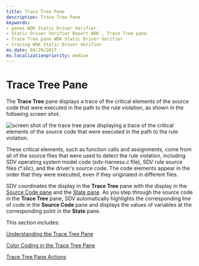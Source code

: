 ```yaml
---
title: Trace Tree Pane
description: Trace Tree Pane
keywords:
- panes WDK Static Driver Verifier
- Static Driver Verifier Report WDK , Trace Tree pane
- Trace Tree pane WDK Static Driver Verifier
- tracing WDK Static Driver Verifier
ms.date: 04/20/2017
ms.localizationpriority: medium
---
```


# Trace Tree Pane


The **Trace Tree** pane displays a trace of the critical elements of the source code that were executed in the path to the rule violation, as shown in the following screen shot.

![screen shot of the trace tree pane displaying a trace of the critical elements of the source code that were executed in the path to the rule violation.](images/sdv-tracetree.png)

These critical elements, such as function calls and assignments, come from all of the source files that were used to detect the rule violation, including SDV operating system model code (sdv-harness.c file), SDV rule source files (\*.slic), and the driver's source code. The code elements appear in the order that they were executed, even if they originated in different files.

SDV coordinates the display in the **Trace Tree** pane with the display in the [Source Code pane](source-code-pane.md) and the [State pane](state-pane.md). As you step through the source code in the **Trace Tree** pane, SDV automatically highlights the corresponding line of code in the **Source Code** pane and displays the values of variables at the corresponding point in the **State** pane.

This section includes:

[Understanding the Trace Tree Pane](understanding-the-trace-tree-pane.md)

[Color Coding in the Trace Tree Pane](color-coding-in-the-trace-tree-pane.md)

[Trace Tree Pane Actions](trace-tree-pane-actions.md)

 

 





